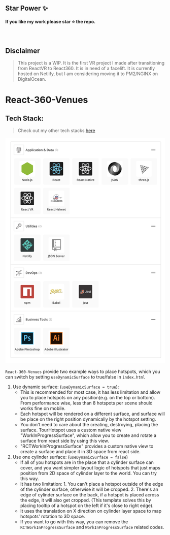## Star Power :sparkles:

#### If you like my work please star :star: the repo.

<br />

## Disclaimer 
> This project is a WIP. It is the first VR project I made after transitioning from ReactVR to React360. It is in need of a facelift. It is currently hosted on Netlify, but I am considering moving it to PM2/NGINX on DigitalOcean.

# React-360-Venues

## Tech Stack:
> Check out my other tech stacks [here](https://stackshare.io/Mary-Tyler-Moore)
<img src="https://github.com/Mary-Tyler-Moore/React-360-Venues/blob/master/React360-Netlify.png?raw=true" width="1000px" />

`React-360-Venues` provide two example ways to place hotspots, which you can switch by setting 
`useDynamicSurface` to true/false in `index.html`
1. Use dynamic surface: (`useDynamicSurface = true`):
   - This is recommended for most case, it has less limitation and allow you to place hotspots on any position(e.g. on the top or bottom). From performance wise, less than 8 hotspots per scene should works fine on mobile.
   - Each hotspot will be rendered on a different surface, and surface will be place on the right position dynamically by the hotspot setting.
   - You don't need to care about the creating, destroying, placing the surface. TourHotspot uses a custom native view "WorkInProgressSurface", which allow you to create and rotate a surface from react side by using this view.
   - "RCTWorkInProgressSurface" provides a custom native view to create a surface and place it in 3D space from react side.
2. Use one cylinder surface: (`useDynamicSurface = false`)
   - If all of you hotspots are in the place that a cylinder surface can cover, and you want simpler layout logic of hotspots that just maps position from 2D space of cylinder layer to the world. You can try this way.
   - It has two limitation: 1. You can't place a hotspot outside of the edge of the cylinder surface, otherwise it will be cropped. 2. There's an edge of cylinder surface on the back, if a hotspot is placed across the edge, it will also get cropped. (This template solves this by placing tooltip of a hotspot on the left if it's close to right edge).
   - It uses the translation on X direction on cylinder layer space to map hotspots' rotation to 3D space.
   - If you want to go with this way, you can remove the `RCTWorkInProgressSurface` and `WorkInProgressSurface` related codes.
